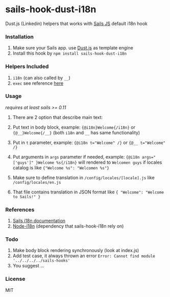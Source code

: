 # sails-hook-dust-i18n
Dust.js (Linkedin) helpers that works with [Sails JS](http://sailsjs.org) default i18n hook

### Installation
1. Make sure your Sails app. use [Dust.js](https://github.com/linkedin/dustjs) as template engine
2. Install this hook by `npm install sails-hook-dust-i18n`

### Helpers Included
1. `i18n` (can also called by `__`)
2. `exec` see reference [here](https://github.com/hellowin/sails-hook-dust-exec)

### Usage
*requires at least sails >= 0.11*

1. There are 2 option that describe main text:

  1. Put text in body block, example: `{@i18n}Welcome{/i18n}` or `{@__}Welcome{/__}` (both `i18n` and `__` has same functionality)
  2. Put in `t` parameter, example: `{@i18n t="Welcome" /}` or `{@__ t="Welcome" /}`

2. Put arguments in `args` parameter if needed, example: `{@i18n args="['guys']" }Welcome %s{/i18n}` will rendered to `Welcomen guys` if locales catalog is like `{"Welcome %s": "Welcomen %s"}`
4. Make sure to define translation in `/config/locales/[locale].js` like `/config/locales/en.js`
5. That file contains translation in JSON format like `{ "Welcome": "Welcome to Sails!" }`

### References
1. [Sails i18n documentation](http://sailsjs.org/#!/documentation/concepts/Internationalization)
2. [Node-i18n](https://github.com/mashpie/i18n-node) (dependency that sails-hook-i18n rely on)

### Todo
1. Make body block rendering synchronously (look at index.js)
2. Add test case, it always thrown an error `Error: Cannot find module '../../../../sails-hooks'`
3. You suggest ...

### License
MIT
